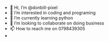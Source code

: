 - 👋 Hi, I’m @donbill-pixel
- 👀 I’m interested in coding and programing
- 🌱 I’m currently learning python
- 💞️ I’m looking to collaborate on doing business
- 📫 How to reach me on 0798439305
- 

<!---
donbill-pixel/donbill-pixel is a ✨ special ✨ repository because its `README.md` (this file) appears on your GitHub profile.
You can click the Preview link to take a look at your changes.
--->
